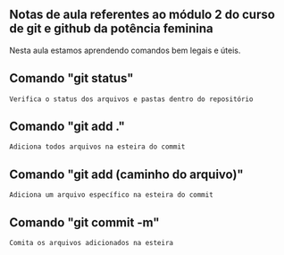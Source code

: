 ## Notas de aula referentes ao módulo 2 do curso de git e github da potência feminina

Nesta aula estamos aprendendo comandos bem legais e úteis.


## Comando "git status"
    Verifica o status dos arquivos e pastas dentro do repositório

## Comando "git add ."
    Adiciona todos arquivos na esteira do commit

## Comando "git add (caminho do arquivo)"
    Adiciona um arquivo específico na esteira do commit

## Comando "git commit -m"
    Comita os arquivos adicionados na esteira
